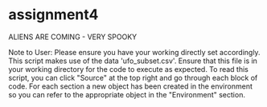 # assignment4
ALIENS ARE COMING - VERY SPOOKY 

Note to User: Please ensure you have your working directly set accordingly.
This script makes use of the data 'ufo_subset.csv'. Ensure that this file
is in your working directory for the code to execute as expected. 
To read this script, you can click "Source" at the top right and go through
each block of code. For each section a new object has been created in the environment
so you can refer to the appropriate object in the "Environment" section. 


